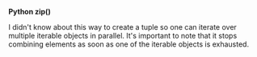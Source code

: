 
**Python zip()**

I didn't know about this way to create a tuple so one can iterate over multiple iterable objects in parallel. It's important to note that it stops combining elements as soon as one of the iterable objects is exhausted.
